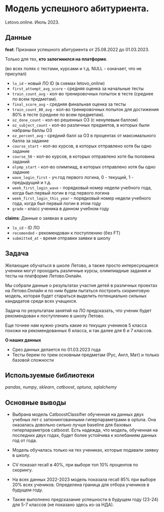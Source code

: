 # Модель успешного абитуриента.

Letovo.online. Июль 2023.

## Данные

__feat__: Признаки успешного абитуриента от 25.08.2022 до 01.03.2023. 

Только для тех, __кто залогинился на платформе__.

(во всех полях с тестами, курсами и т.д. NULL - означает, что не присупал)

- `lo_id` - новый ЛО ID (в схемах letovo_online) 
- `first_attempt_avg_score` - средняя оценка за начальные тесты
- `train_count_avg` - кол-во тренировочных попыток в тесте (среднее по всем предметам).
- `final_score_avg` - средняя финальная оценка за тесты
- `train_count_80_avg` - кол-во тренировочных попыток для достижения 80% в тесте (среднее по всем предметам). 
- `oz_done_count` - кол-во решенных ОЗ (с ненулевым баллом)
- `oz_subject_count` - кол-во различных предметов, в которых были набраны баллы ОЗ
- `oz_percent_avg` - средний балл за ОЗ в процентах от максимального балла за задание
- `course_start` - кол-во курсов, в которых отправлено хотя бы одно задание
- `course_50` - кол-во курсов, в которых отправлено хотя бы половина заданий
- `olymp_start` - кол-во олимпиад, в которых отправлено хотя бы одно задание
- `wave_login_first` - уч.год первого логина, 0 - текущий, 1 - предыдущий и т.д.
- `week_first_login_wave` - порядковый номер недели учебного года, когда был первый логин в год первого логина
- `week_first_login_this_year` - порядковый номер недели учебного года, когда был первый логин в этом году
- `grade` - класс ученика в данном учебном году

__claims__: Данные о заявках в школу

- `lo_id` - ID ЛО
- `recomended` - рекомендован к поступлению (без FT)
- `submitted_at` - время отправки заявки в школу


## Задача

Желающие обучаться в школе Летово, а также просто интересующиеся ученики могут проходить различные курсы, олимпиадные задания и тесты на платформе Летово.Онлайн. 

Мы собрали данные о результатах участия детей в различных проектах на Летово.Онлайн и по ним будем пытаться построить скоринговую модель, которая будет стараться выделить потенциально сильных кандидатов среди всех учащихся.

Задача по результатам занятий на ЛО предсказать, что ученик будет рекомендован к поступлению в школу Летово.

Еще точнее нам нужно узнать какие из текущих учеников 5 класса похожи на рекомендованных 6 класса, и так далее для 6 и 7 классов.

__О наших данных__

- Срез данных делается по 01.03.2023 года
- Тесты берем по трем основным предметам (Рус, Англ, Мат) и только базовой сложности

## Используемые библиотеки
*pandas*, *numpy*, *sklearn*, *catboost*, *optuna*, *sqlalchemy*

## Основные выводы

- Выбрана модель CatboostClassifier обученная на данных двух учебных лет с затюнингованными гиперпараметрами в optuna. Она оказалась довольно сильно лучше baseline для базовых гиперпараметров catboost. Eсть надежда, что модель, обученная на последних двух годах, будет более устойчива к колебаниям данных год от года.

- Модель обучалась только на тех учениках, которые подавали заявку в школу. 

- CV показал recall в 40%, при выборе топ 10% процентов по скорингу.

- На всех данных 2022-2023 модель показала recall 85% при выборе 20% всех учеников. Определена граница для отбора учеников в будущем году. 

- Также выполнено предсказание успешности в будущем году (23-24) для 5-7 классов (не показано здесь из-за НДА).